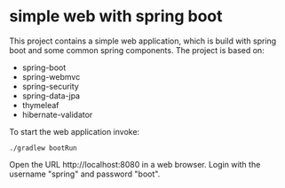 simple web with spring boot
===========================

This project contains a simple web application, which is build with spring boot and some common spring components.
The project is based on:
 * spring-boot
 * spring-webmvc
 * spring-security
 * spring-data-jpa
 * thymeleaf
 * hibernate-validator

To start the web application invoke:

	./gradlew bootRun

Open the URL http://localhost:8080 in a web browser. Login with the username "spring" and password "boot".